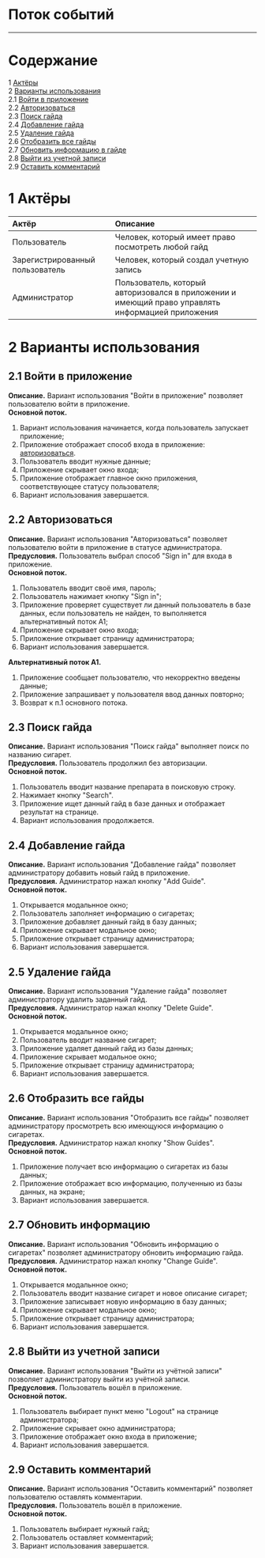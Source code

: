 # Поток событий
---

# Содержание
1 [Актёры](#actors)  
2 [Варианты использования](#use_case)  
2.1 [Войти в приложение](#sign_in_to_the_app)   
2.2 [Авторизоваться](#signin)  
2.3 [Поиск гайда](#search_guide)  
2.4 [Добавление гайда](#add_guide)  
2.5 [Удаление гайда](#delete_guide)  
2.6 [Отобразить все гайды](#show)  
2.7 [Обновить информацию в гайде](#change)  
2.8 [Выйти из учетной записи](#logout)  
2.9 [Оставить комментарий](#forum)

<a name="actors"/>

# 1 Актёры

| Актёр | Описание |
|:--|:--|
| Пользователь | Человек, который имеет право посмотреть любой гайд |
| Зарегистрированный пользователь | Человек, который создал учетную запись |
| Администратор | Пользователь, который авторизовался в приложении и имеющий право управлять информацией приложения |

<a name="use_case"/>

# 2 Варианты использования

<a name="sign_in_to_the_app"/>

## 2.1 Войти в приложение

**Описание.** Вариант использования "Войти в приложение" позволяет пользователю войти в приложение.  
**Основной поток.**
1. Вариант использования начинается, когда пользователь запускает приложение;
2. Приложение отображает способ входа в приложение: [авторизоваться](#signin).
3. Пользователь вводит нужные данные;
4. Приложение скрывает окно входа;
5. Приложение отображает главное окно приложения, соответствующее статусу пользователя;
6. Вариант использования завершается.

<a name="signin"/>

## 2.2 Авторизоваться

**Описание.** Вариант использования "Авторизоваться" позволяет пользователю войти в приложение в статусе администратора.  
**Предусловия.** Пользователь выбрал способ "Sign in" для входа в приложение.  
**Основной поток.**
1. Пользователь вводит своё имя, пароль;
2. Пользователь нажимает кнопку "Sign in";
3. Приложение проверяет существует ли данный пользователь в базе данных, если пользователь не найден, 
то выполняется альтернативный поток А1;
6. Приложение скрывает окно входа;
7. Приложение открывает страницу администратора;
7. Вариант использования завершается.

**Альтернативный поток А1.**
1. Приложение сообщает пользователю, что некорректно введены данные;
2. Приложение запрашивает у пользователя ввод данных повторно;
3. Возврат к п.1 основного потока.

<a name="search_guide"/>

## 2.3 Поиск гайда

**Описание.** Вариант использования "Поиск гайда" выполняет поиск по названию сигарет.  
**Предусловия.** Пользователь продолжил без авторизации.  
**Основной поток.**

1. Пользователь вводит название препарата в поисковую строку.
2. Нажимает кнопку "Search".
3. Приложение ищет данный гайд в базе данных и отображает результат на странице.
4. Вариант использования продолжается.

<a name="add_guide"/>

## 2.4 Добавление гайда

**Описание.** Вариант использования "Добавление гайда" позволяет администратору добавить новый гайд в приложение.  
**Предусловия.** Администратор нажал кнопку "Add Guide".  
**Основной поток.**
1. Открывается модальнное окно;
2. Пользователь заполняет информацию о сигаретах;
3. Приложение добавляет данный гайд в базу данных;
4. Приложение скрывает модальное окно;
5. Приложение открывает страницу администратора;
6. Вариант использования завершается.

<a name="delete_guide"/>

## 2.5 Удаление гайда

**Описание.** Вариант использования "Удаление гайда" позволяет администратору удалить заданный гайд.  
**Предусловия.** Администратор нажал кнопку "Delete Guide".  
**Основной поток.**
1. Открывается модальнное окно;
2. Пользователь вводит название сигарет;
3. Приложение удаляет данный гайд из базы данных;
4. Приложение скрывает модальное окно;
5. Приложение открывает страницу администратора;
6. Вариант использования завершается.

<a name="show">
  
 ## 2.6 Отобразить все гайды

**Описание.** Вариант использования "Отобразить все гайды" позволяет администратору просмотреть всю имеющуюся информацию о сигаретах.  
**Предусловия.** Администратор нажал кнопку "Show Guides".  
**Основной поток.**
1. Приложение получает всю информацию о сигаретах из базы данных;
2. Приложение отображает всю информацию, полученныю из базы данных, на экране;
3. Вариант использования завершается.

<a name="change"/>

## 2.7 Обновить информацию

**Описание.** Вариант использования "Обновить информацию о сигаретах" позволяет администратору обновить информацию гайда.  
**Предусловия.** Администратор нажал кнопку "Change Guide".  
**Основной поток.**
1. Открывается модальнное окно;
2. Пользователь вводит название сигарет и новое описание сигарет;
3. Приложение записывает новую информацию в базу данных;
4. Приложение скрывает модальное окно;
5. Приложение открывает страницу администратора;
6. Вариант использования завершается.

<a name="logout"/>

## 2.8 Выйти из учетной записи

**Описание.** Вариант использования "Выйти из учётной записи" позволяет администратору выйти из учётной записи.  
**Предусловия.** Пользователь вошёл в приложение.   
**Основной поток.**
1. Пользователь выбирает пункт меню "Logout" на странице администратора;
2. Приложение скрывает окно администратора;
3. Приложение отображает окно входа в приложение;
4. Вариант использования завершается.

<a name="forum"/>

## 2.9 Оставить комментарий

**Описание.** Вариант использования "Оставить комментарий" позволяет пользователю оставлять комментарии.  
**Предусловия.** Пользователь вошёл в приложение.   
**Основной поток.**
1. Пользователь выбирает нужный гайд;
2. Пользователь оставляет комментарий;
3. Вариант использования завершается.

